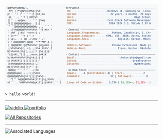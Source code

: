 <a href="https://github.com/realyoterry/realyoterry">
  <picture>
    <source media="(prefers-color-scheme: dark)" srcset="https://raw.githubusercontent.com/realyoterry/realyoterry/main/dark_mode.svg">
    <img alt="Terry Kim's GitHub Profile README" src="https://raw.githubusercontent.com/realyoterry/realyoterry/main/light_mode.svg">
  </picture>
</a>

```
> hello world!
```

---

<div align="left">
	<a href="https://github.com/ericaugusto-git/discord-clone">
		<img src="https://github-readme-stats.vercel.app/api/pin/?username=realyoterry&repo=vidclip&theme=ayu-mirage&hide_border=true" alt="vidclip" />
	</a>
	<a href="https://github.com/ericaugusto-git/portfolio">
		<img src="https://github-readme-stats.vercel.app/api/pin/?username=realyoterry&repo=realyoterry&theme=ayu-mirage&hide_border=true" alt="portfolio" />
	</a>
	<p align="left">
		<a href="https://github.com/ericaugusto-git?tab=repositories">
			<img alt="All Repositories" title="All Repositories" src="https://custom-icon-badges.demolab.com/badge/-All%20Repositories-1F222E?style=for-the-badge&logoColor=white&logo=repo" />
		</a>
	</p>
</div>

---

![Associated Languages](https://skillicons.dev/icons?i=js,nodejs,ts,python,html,css,astro,svelte,nextjs)

